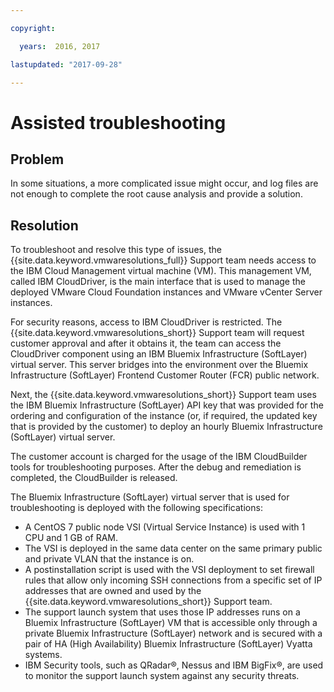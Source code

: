```yaml
---

copyright:

  years:  2016, 2017

lastupdated: "2017-09-28"

---
```


# Assisted troubleshooting

## Problem

In some situations, a more complicated issue might occur, and log files are not enough to complete the root cause analysis and provide a solution.

## Resolution

To troubleshoot and resolve this type of issues, the {{site.data.keyword.vmwaresolutions_full}} Support team needs access to the IBM Cloud Management virtual machine (VM). This management VM, called IBM CloudDriver, is the main interface that is used to manage the deployed VMware Cloud Foundation instances and VMware vCenter Server instances.

For security reasons, access to IBM CloudDriver is restricted. The {{site.data.keyword.vmwaresolutions_short}} Support team will request customer approval and after it obtains it, the team can access the CloudDriver component using an IBM Bluemix Infrastructure (SoftLayer) virtual server. This server bridges into the environment over the Bluemix Infrastructure (SoftLayer) Frontend Customer Router (FCR) public network.

Next, the {{site.data.keyword.vmwaresolutions_short}} Support team uses the IBM Bluemix Infrastructure (SoftLayer) API key that was provided for the ordering and configuration of the instance (or, if required, the updated key that is provided by the customer) to deploy an hourly Bluemix Infrastructure (SoftLayer) virtual server.

The customer account is charged for the usage of the IBM CloudBuilder tools for troubleshooting purposes. After the debug and remediation is completed, the CloudBuilder is released.

The Bluemix Infrastructure (SoftLayer) virtual server that is used for troubleshooting is deployed with the following specifications:

* A CentOS 7 public node VSI (Virtual Service Instance) is used with 1 CPU and 1 GB of RAM.
* The VSI is deployed in the same data center on the same primary public and private VLAN that the instance is on.
*  A postinstallation script is used with the VSI deployment to set firewall rules that allow only incoming SSH connections from a specific set of IP addresses that are owned and used by the {{site.data.keyword.vmwaresolutions_short}} Support team.
* The support launch system that uses those IP addresses runs on a Bluemix Infrastructure (SoftLayer) VM that is accessible only through a private Bluemix Infrastructure (SoftLayer) network and is secured with a pair of HA (High Availability) Bluemix Infrastructure (SoftLayer) Vyatta systems.
* IBM Security tools, such as QRadar®, Nessus and IBM BigFix®, are used to monitor the support launch system against any security threats.
